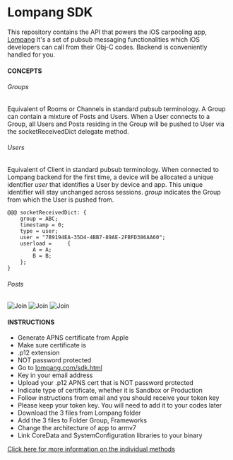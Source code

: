 Lompang SDK
===========

This repository contains the API that powers the iOS carpooling app, [Lompang](http://appstore.com/lompang) It's a set of pubsub messaging functionalities which iOS developers can call from their Obj-C codes. Backend is conveniently handled for you.


#### CONCEPTS

###### Groups
Equivalent of Rooms or Channels in standard pubsub terminology. A Group can contain a mixture of Posts and Users. When a User connects to a Group, all Users and Posts residing in the Group will be pushed to User via the socketReceivedDict delegate method.

###### Users
Equivalent of Client in standard pubsub terminology. When connected to Lompang backend for the first time, a device will be allocated a unique identifier _user_ that identifies a User by device and app. This unique identifier will stay unchanged across sessions. _group_ indicates the Group from which the User is pushed from.

```
@@@ socketReceivedDict: {
    group = ABC;
    timestamp = 0;
    type = user;
    user = "7B9194EA-35D4-4BB7-89AE-2FBFD386AA60";
    userload =     {
        A = A;
        B = B;
    };
}
```

###### Posts





![Join](http://lompang.com/images/sdkjoin.png)
![Join](http://lompang.com/images/sdklisten.png)
![Join](http://lompang.com/images/sdkpost.png)

#### INSTRUCTIONS
* Generate APNS certificate from Apple
* Make sure certificate is
 * .p12 extension
 * NOT password protected
* Go to [lompang.com/sdk.html](http://lompang.com/sdk.html)
 * Key in your email address
 * Upload your .p12 APNS cert that is NOT password protected
 * Indicate type of certificate, whether it is Sandbox or Production
* Follow instructions from email and you should receive your token key
* Please keep your token key. You will need to add it to your codes later
* Download the 3 files from Lompang folder
* Add the 3 files to Folder Group, Frameworks
* Change the architecture of app to armv7
* Link CoreData and SystemConfiguration libraries to your binary

[Click here for more information on the individual methods](https://github.com/ngzhongcai/lompang/blob/master/Lompang/Lompang.h)
